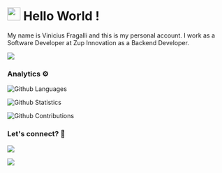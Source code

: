 
<h1><img src="https://emojis.slackmojis.com/emojis/images/1531849430/4246/blob-sunglasses.gif?1531849430" width="30"/> Hello World ! </h1>


My name is Vinicius Fragalli and this is my personal account. I work as a Software Developer at Zup Innovation as a Backend Developer.

![](http://estruyf-github.azurewebsites.net/api/VisitorHit?user=Fragalli&repo=Fragalli&countColorcountColor)

### Analytics ⚙️

![Github Languages](https://github-readme-stats.vercel.app/api/top-langs/?username=Fragalli&layout=compact&count_private=true)

![Github Statistics](https://github-readme-stats.vercel.app/api/?username=Fragalli&count_private=true&show_icons=true)

![Github Contributions](https://github-readme-streak-stats.herokuapp.com/?user=Fragalli&hide_border=true)

### Let's connect? 🤝

<p align="left">

<a href="https://www.linkedin.com/in/vfragalli/"><img src="https://img.shields.io/badge/-LinkedIn-0077B5?style=flat&logo=Linkedin&logoColor=white"/></a>

<a href="https://twitter.com/vfragalli"><img src="https://img.shields.io/badge/-Twitter-%231DA1F2?style=flat&logo=twitter&logoColor=white"/></a>

</p>